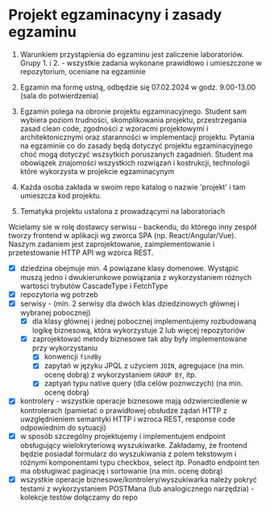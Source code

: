 # Projekt egzaminacyny i zasady egzaminu

1. Warunkiem przystąpienia do egzaminu jest zaliczenie laboratoriów. Grupy 1. i 2. - wszystkie zadania wykonane
   prawidłowo i umieszczone w repozytorium, oceniane na egzaminie

2. Egzamin ma formę ustną, odbędzie się 07.02.2024 w godz. 9.00-13.00 (sala do potwierdzenia)

3. Egzamin polega na obronie projektu egzaminacyjnego. Student sam wybiera poziom trudności, skomplikowania projektu,
   przestrzegania zasad clean code, zgodności z wzoracmi projektowymi i architektonicznymi oraz staranności w
   implementacji projektu. Pytania na egzaminie co do zasady będą dotyczyć projektu egzaminacyjnego choć mogą dotyczyć
   wszsytkich poruszanych zagadnień. Student ma obowiązek znajomości wszystkich rozwiązań i kostrukcji, technologii
   które wykorzysta w projekcie egzaminacynym

4. Każda osoba zakłada w swoim repo katalog o nazwie 'projekt' i tam umieszcza kod projektu.

5. Tematyka projektu ustalona z prowadzącymi na laboratoriach

Wcielamy sie w rolę dostawcy serwisu - backendu, do którego inny zespół tworzy frontend w aplikacji wg zworca SPA (np.
React/Angular/Vue). Naszym zadaniem jest zaprojektowanie, zaimplementowanie i przetestowanie HTTP API wg wzorca REST.

- [x] dziedzina obejmuje min. 4 powiązane klasy domenowe. Wystąpić muszą jedno i dwukierunkowe powiązania z
  wykorzystaniem różnych wartości trybutów CascadeType i FetchType
- [x] repozytoria wg potrzeb
- [x] serwisy - (min. 2 serwisy dla dwóch klas dziedzinowych głównej i wybranej pobocznej)
    - [x] dla klasy głównej i jednej pobocznej implementujemy rozbudowaną logikę biznesową, która wykorzystuje 2 lub
      więcej repozytoriów
    - [x] zaprojektować metody biznesowe tak aby były implementowane przy wykorzystaniu
        - [x] konwencji `findBy`
        - [x] zapytań w języku JPQL z użyciem `JOIN`, agregujace (na min. ocenę dobrą) z wykorzystaniem `GROUP BY`, itp.
        - [x] zaptyań typu native query (dla celów poznwczych) (na min. ocenę dobrą)
- [x] kontrolery - wszystkie operacje biznesowe mają odzwierciedlenie w kontrolerach (pamietać o prawidłowej obsłudze
  żądań
  HTTP z uwzględnieniem semantyki HTTP i wzroca REST, response code odpowiednim do sytuacji)
- [x] w sposób szczególny projektujemy i implementujem endpoint obsługujący wielokryteriową wyszukiwarke. Zakładamy, że
  frontend będzie posiadał formularz do wyszukiwania z polem tekstowym i różnymi komponentami typu checkbox, select
  itp. Ponadto endpoint ten ma obsługiwać paginację i sortowanie (na min. ocenę dobrą)
- [x] wszystkie operacje biznesowe/kontrolery/wyszukiwarka należy pokryć testami z wykorzystaniem POSTMana (lub
  analogicznego narzędzia) - kolekcje testów dołączamy do repo
